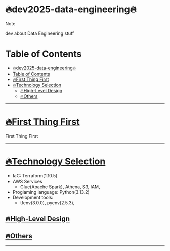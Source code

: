 # :fire:dev2025-data-engineering:fire:
> [!NOTE]  
> dev about Data Engineering stuff
> 

# Table of Contents
- [:fire:dev2025-data-engineering:fire:](#firedev2025-data-engineeringfire)
- [Table of Contents](#table-of-contents)
- [:fire:First Thing First](#firefirst-thing-first)
- [:fire:Technology Selection](#firetechnology-selection)
  - [:fire:High-Level Design](#firehigh-level-design)
  - [:fire:Others](#fireothers)

---------------------------------------
# [:fire:First Thing First](#First-Thing-First)
First Thing First

---------------------------------------
# [:fire:Technology Selection](#Technology-Selection)
+ IaC: Terraform(1.10.5)
+ AWS Services
  + Glue(Apache Spark), Athena, S3, IAM, 
+ Proglaming language: Python(3.13.2)
+ Development tools: 
  + tfenv(3.0.0), pyenv(2.5.3), 

## [:fire:High-Level Design](#High-Level-Design)

## [:fire:Others](#others)

---------------------------------------